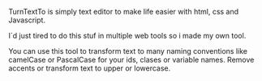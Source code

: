 TurnTextTo is simply text editor to make life easier with html, css and Javascript.

I´d just tired to do this stuf in multiple web tools so i made my own tool.

You can use this tool to transform text to many naming conventions like camelCase or PascalCase for your ids, clases or variable names.
Remove accents or transform text to upper or lowercase.

